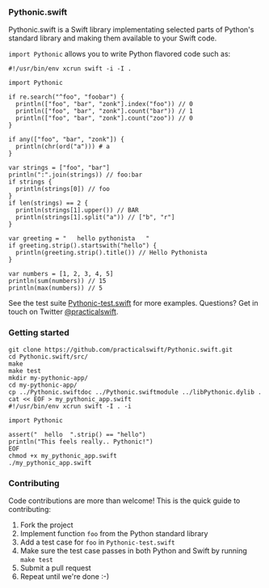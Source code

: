 ### Pythonic.swift

Pythonic.swift is a Swift library implementating selected parts of Python's standard library and making them available to your Swift code.

```import Pythonic``` allows you to write Python flavored code such as:

```
#!/usr/bin/env xcrun swift -i -I .

import Pythonic

if re.search("^foo", "foobar") {
  println(["foo", "bar", "zonk"].index("foo")) // 0
  println(["foo", "bar", "zonk"].count("bar")) // 1
  println(["foo", "bar", "zonk"].count("zoo")) // 0
}

if any(["foo", "bar", "zonk"]) {
  println(chr(ord("a"))) # a
}

var strings = ["foo", "bar"]
println(":".join(strings)) // foo:bar
if strings {
  println(strings[0]) // foo
}
if len(strings) == 2 {
  println(strings[1].upper()) // BAR
  println(strings[1].split("a")) // ["b", "r"]
}

var greeting = "   hello pythonista   "
if greeting.strip().startswith("hello") {
  println(greeting.strip().title()) // Hello Pythonista
}

var numbers = [1, 2, 3, 4, 5]
println(sum(numbers)) // 15
println(max(numbers)) // 5
```

See the test suite <a href="https://github.com/practicalswift/pythonic-swift/blob/master/Pythonic-test.swift">Pythonic-test.swift</a> for more examples. Questions? Get in touch on Twitter <a href="https://twitter.com/practicalswift">@practicalswift</a>.

### Getting started

```
git clone https://github.com/practicalswift/Pythonic.swift.git
cd Pythonic.swift/src/
make
make test
mkdir my-pythonic-app/
cd my-pythonic-app/
cp ../Pythonic.swiftdoc ../Pythonic.swiftmodule ../libPythonic.dylib .
cat << EOF > my_pythonic_app.swift
#!/usr/bin/env xcrun swift -I . -i

import Pythonic

assert("  hello  ".strip() == "hello")
println("This feels really.. Pythonic!")
EOF
chmod +x my_pythonic_app.swift
./my_pythonic_app.swift
```

### Contributing

Code contributions are more than welcome! This is the quick guide to contributing:

1. Fork the project
2. Implement function `foo` from the Python standard library
3. Add a test case for `foo` in `Pythonic-test.swift`
4. Make sure the test case passes in both Python and Swift by running `make test`
5. Submit a pull request
6. Repeat until we're done :-)
